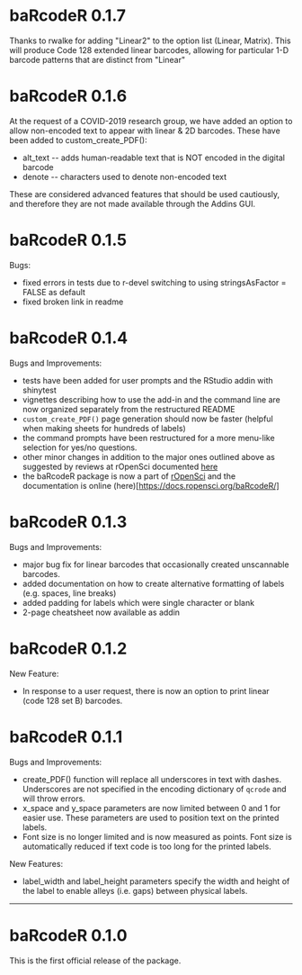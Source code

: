 # baRcodeR 0.1.7 

Thanks to rwalke for adding "Linear2" to the option list (Linear, Matrix). This will produce Code 128 extended linear barcodes, allowing for particular 1-D barcode patterns that are distinct from "Linear"


# baRcodeR 0.1.6

At the request of a COVID-2019 research group, we have added an option to allow non-encoded text to appear with linear & 2D barcodes. These have been added to custom_create_PDF():

* alt_text -- adds human-readable text that is NOT encoded in the digital barcode
* denote -- characters used to denote non-encoded text

These are considered advanced features that should be used cautiously, and therefore they are not made available through the Addins GUI. 

# baRcodeR 0.1.5

Bugs:

- fixed errors in tests due to r-devel switching to using stringsAsFactor = FALSE as default
- fixed broken link in readme


# baRcodeR 0.1.4

Bugs and Improvements:

- tests have been added for user prompts and the RStudio addin with shinytest
- vignettes describing how to use the add-in and the command line are now organized separately from the restructured README
- `custom_create_PDF()` page generation should now be faster (helpful when making sheets for hundreds of labels)
- the command prompts have been restructured for a more menu-like selection for yes/no questions.
- other minor changes in addition to the major ones outlined above as suggested by reviews at rOpenSci documented [here](https://github.com/ropensci/software-review/issues/338)
- the baRcodeR package is now a part of [rOpenSci](https://ropensci.org/) and the documentation is online (here)[https://docs.ropensci.org/baRcodeR/]

# baRcodeR 0.1.3

Bugs and Improvements:

- major bug fix for linear barcodes that occasionally created unscannable barcodes.
- added documentation on how to create alternative formatting of labels (e.g. spaces, line breaks)
- added padding for labels which were single character or blank
- 2-page cheatsheet now available as addin 

# baRcodeR 0.1.2

New Feature:

- In response to a user request, there is now an option to print linear (code 128 set B) barcodes. 

# baRcodeR 0.1.1

Bugs and Improvements: 

- create_PDF() function will replace all underscores in text with dashes. Underscores are not specified in the encoding dictionary of `qcrode` and will throw errors.
- x_space and y_space parameters are now limited between 0 and 1 for easier use. These parameters are used to position text on the printed labels.
- Font size is no longer limited and is now measured as points. Font size is automatically reduced if text code is too long for the printed labels.

New Features:

- label_width and label_height parameters specify the width and height of the label to enable alleys (i.e. gaps) between physical labels.


-----------------


# baRcodeR 0.1.0

This is the first official release of the package.